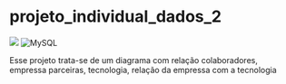 # projeto_individual_dados_2

![](https://img.shields.io/badge/python-3670A0?style=for-the-badge&logo=python&logoColor=ffdd54) ![MySQL](https://img.shields.io/badge/mysql-4479A1.svg?style=for-the-badge&logo=mysql&logoColor=white)
  
Esse projeto trata-se de um diagrama com relação colaboradores, empressa parceiras, tecnologia, relação da empressa com a tecnologia
